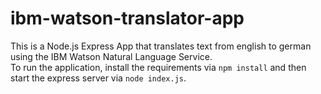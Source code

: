# ibm-watson-translator-app
This is a Node.js Express App that translates text from english to german using the IBM Watson Natural Language Service.    
To run the application, install the requirements via `npm install` and then start the express server via `node index.js`.    
